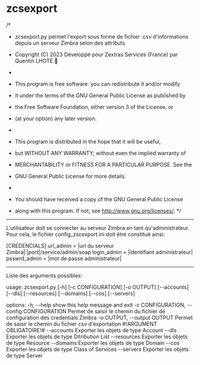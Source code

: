 # zcsexport

/*
* zcsexport.py permet l'export sous forme de fichier .csv d'informations depuis un serveur Zimbra selon des attributs
* Copyright (C) 2023  Développé pour Zextras Services (France) par Quentin LHOTE 🤖️

*
* This program is free software: you can redistribute it and/or modify
* it under the terms of the GNU General Public License as published by
* the Free Software Foundation, either version 3 of the License, or
* (at your option) any later version.
*
* This program is distributed in the hope that it will be useful,
* but WITHOUT ANY WARRANTY; without even the implied warranty of
* MERCHANTABILITY or FITNESS FOR A PARTICULAR PURPOSE.  See the
* GNU General Public License for more details.
*
* You should have received a copy of the GNU General Public License
* along with this program.  If not, see <http://www.gnu.org/licenses/>.
*/

******************************************************************************************************************************
L'utilisateur doit se connecter au serveur Zimbra en tant qu'administrateur.
Pour cela, le fichier config_zscexport.ini doit être constitué ainsi:

[CREDENCIALS]
url_admin = |url du serveur Zimbra|:|port|/service/admin/soap
login_admin = |identifiant administrateur|
psswrd_admin = |mot de passe administrateur|

******************************************************************************************************************************
Liste des arguments possibles:

usage: zcsexport.py [-h] [-c CONFIGURATION] [-o OUTPUT] [--accounts] [--dls] [--resources] [--domains] [--cos] [--servers]

options:
  -h, --help            show this help message and exit
  -c CONFIGURATION, --config CONFIGURATION
                        Permet de saisir le chemin du fichier de configuration des credentials Zimbra
  -o OUTPUT, --output OUTPUT
                        Permet de saisir le chemin du fichier csv d'exportation #!ARGUMENT OBLIGATOIRE!#
  --accounts            Exporter les objets de type Account
  --dls                 Exporter les objets de type Ditribution List
  --resources           Exporter les objets de type Resource
  --domains             Exporter les objets de type Domain
  --cos                 Exporter les objets de type Class of Services
  --servers             Exporter les objets de type Server

